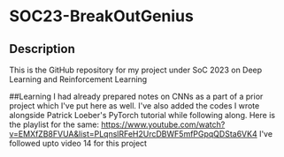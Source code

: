 # SOC23-BreakOutGenius

## Description
This is the GitHub repository for my project under SoC 2023 on Deep Learning and Reinforcement Learning

##Learning 
I had already prepared notes on CNNs as a part of a prior project which I've put here as well.
I've also added the codes I wrote alongside Patrick Loeber's PyTorch tutorial while following along. 
Here is the playlist for the same: https://www.youtube.com/watch?v=EMXfZB8FVUA&list=PLqnslRFeH2UrcDBWF5mfPGpqQDSta6VK4
I've followed upto video 14 for this project
